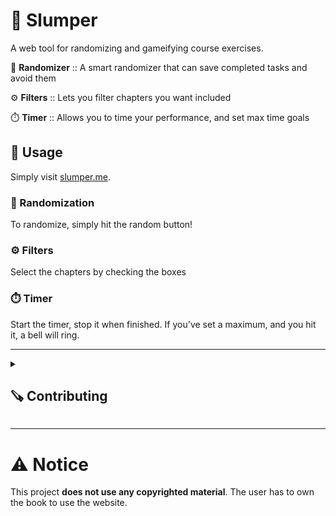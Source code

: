 # 🎲 Slumper

A web tool for randomizing and gameifying course exercises.

🎰 **Randomizer** :: A smart randomizer that can save completed tasks and avoid them

⚙️ **Filters** :: Lets you filter chapters you want included

⏱️ **Timer** :: Allows you to time your performance, and set max time goals

## 🔨 Usage

Simply visit [slumper.me](https://www.slumper.me).

### 🎰 Randomization
To randomize, simply hit the random button!
### ⚙️ Filters
Select the chapters by checking the boxes
### ⏱️ Timer
Start the timer, stop it when finished. If you've set a maximum, and you hit it, a bell will ring.

---

<details closed><summary><h2>🪚 Contributing</h2></summary>

> This website is made with the framework Astro.js and in the TypeScript language. In addition, only pure CSS is used. You may or may not need to know these to work on this project.

#### 🗒 Things to work on
[**Check out the issues**](https://www.github.com/mikael-ros/slumper/issues) and pick any issue currently unassigned. Issued marked as ``good first issue`` are, like it says on the tin, good to start with.

#### 🧰 Prerequisites
- Node.js and npm
- Visual Studio Code or VSCodium

### 🖥 Running the site locally
Simply run:
```sh
npm run dev
```
And navigate to [localhost:4321](http://localhost:4321).

### ✨️ Adding courses

> Please **do not add the contents of any book**, only the task lists and chapter headings. Any addition made including copyrighted material will be rejected unless you have solid proof of permission from the authors and publishers.

Courses are added in a fairly simple manner.

1. Install prequisites
2. **Clone** this repo
3. Add an issue for your chapter, **create a development branch** and switch to it
4. In the branch, **change [``src/content/tasks/generatebook.ts``](src/content/tasks/generatebook.ts) to match your book**
5. **Generate the JSON** by, while in the ``src/content/tasks`` directory, running the ``./generatebook`` script (you might need to run ``chmod u+x generatebook.sh`` first)
6. Add the entry in [``src/scripts/random.ts``](src/scripts/random.ts), by importing it, creating a ``Book`` object and registering it in the list.
7. Push it and submit a **pull request**

</details>
 
---

# ⚠️ Notice
This project **does not use any copyrighted material**. The user has to own the book to use the website. 